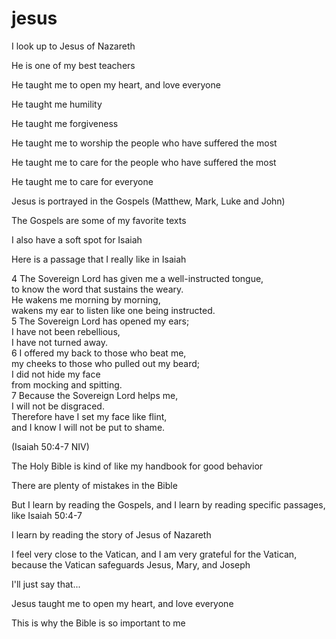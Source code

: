 # jesus

I look up to Jesus of Nazareth

He is one of my best teachers

He taught me to open my heart, and love everyone

He taught me humility

He taught me forgiveness

He taught me to worship the people who have suffered the most

He taught me to care for the people who have suffered the most

He taught me to care for everyone

Jesus is portrayed in the Gospels (Matthew, Mark, Luke and John)

The Gospels are some of my favorite texts

I also have a soft spot for Isaiah

Here is a passage that I really like in Isaiah

4 The Sovereign Lord has given me a well-instructed tongue,  
    to know the word that sustains the weary.  
He wakens me morning by morning,  
    wakens my ear to listen like one being instructed.  
5 The Sovereign Lord has opened my ears;  
    I have not been rebellious,  
    I have not turned away.  
6 I offered my back to those who beat me,  
    my cheeks to those who pulled out my beard;  
I did not hide my face  
    from mocking and spitting.  
7 Because the Sovereign Lord helps me,  
    I will not be disgraced.  
Therefore have I set my face like flint,  
    and I know I will not be put to shame.

(Isaiah 50:4-7 NIV)

The Holy Bible is kind of like my handbook for good behavior

There are plenty of mistakes in the Bible

But I learn by reading the Gospels, and I learn by reading specific passages, like Isaiah 50:4-7

I learn by reading the story of Jesus of Nazareth

I feel very close to the Vatican, and I am very grateful for the Vatican, because the Vatican safeguards Jesus, Mary, and Joseph

I'll just say that...

Jesus taught me to open my heart, and love everyone

This is why the Bible is so important to me
